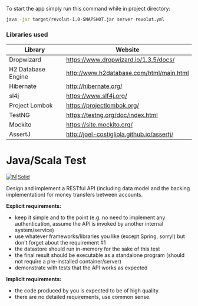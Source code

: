 To start the app simply run this command while in project directory:
```sh
java -jar target/revolut-1.0-SNAPSHOT.jar server revolut.yml
```

### Libraries used
| Library | Website |
| ------ | ------ |
| Dropwizard | https://www.dropwizard.io/1.3.5/docs/ |
| H2 Database Engine | http://www.h2database.com/html/main.html |
| Hibernate | http://hibernate.org/ |
| sl4j | https://www.slf4j.org/ |
| Project Lombok | https://projectlombok.org/ |
| TestNG | https://testng.org/doc/index.html |
| Mockito | https://site.mockito.org/ |
| AssertJ | http://joel-costigliola.github.io/assertj/ |

# Java/Scala Test
[![N|Solid](https://dl.myket.ir/newresizing/resize/medium/png/icon/com.revolut.revolut.png)](https://nodesource.com/products/nsolid)

Design and implement a RESTful API (including data model and the backing implementation) for money
transfers between accounts.

**Explicit requirements:**
- keep it simple and to the point (e.g. no need to implement any authentication, assume the APi is
invoked by another internal system/service)
- use whatever frameworks/libraries you like (except Spring, sorry!) but don't forget about the
requirement #1
- the datastore should run in-memory for the sake of this test
- the final result should be executable as a standalone program (should not require a pre-installed
container/server)
- demonstrate with tests that the API works as expected

**Implicit requirements:**
- the code produced by you is expected to be of high quality.
- there are no detailed requirements, use common sense.
